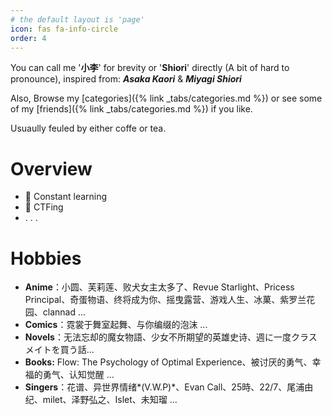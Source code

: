 ```yaml
---
# the default layout is 'page'
icon: fas fa-info-circle
order: 4
---
```


You can call me '**小李**' for brevity or '**Shiori**' directly (A bit of hard to pronounce), inspired from: ***Asaka Kaori*** & ***Miyagi Shiori***

Also, Browse my [categories]({% link _tabs/categories.md %}) or see some of my [friends]({% link _tabs/categories.md %}) if you like.

Usuaully feuled by either coffe or tea.

# Overview
- 📖 Constant learning
- 🚩 CTFing
-    .  .  .

# Hobbies
- **Anime**：小圆、芙莉莲、败犬女主太多了、Revue Starlight、Pricess Principal、奇蛋物语、终将成为你、摇曳露营、游戏人生、冰菓、紫罗兰花园、clannad ...
- **Comics**：霓裳于舞室起舞、与你编缀的泡沫 ...
- **Novels**：无法忘却的魔女物語、少女不所期望的英雄史诗、週に一度クラスメイトを買う話...
- **Books:** Flow: The Psychology of Optimal Experience、被讨厌的勇气、幸福的勇气、认知觉醒 ...
- **Singers**：花谱、异世界情绪*(V.W.P)*、Evan Call、25時、22/7、尾浦由纪、milet、泽野弘之、Islet、未知瑠 ...